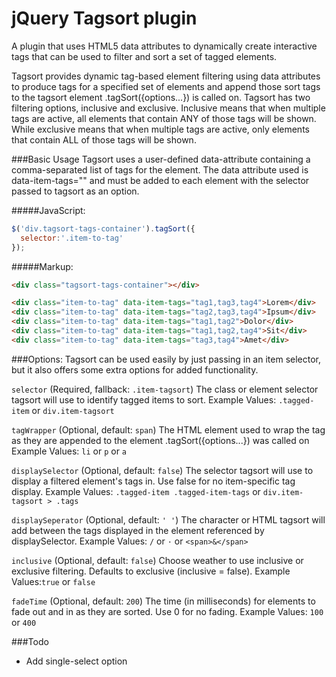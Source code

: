 # jQuery Tagsort plugin
A plugin that uses HTML5 data attributes to dynamically create interactive tags that can be used to filter and sort a set of tagged elements.


Tagsort provides dynamic tag-based element filtering using data attributes to produce tags for a specified set of elements and append those sort tags to the tagsort element .tagSort({options...}) is called on. Tagsort has two filtering options, inclusive and exclusive. Inclusive means that when multiple tags are active, all elements that contain ANY of those tags will be shown. While exclusive means that when multiple tags are active, only elements that contain ALL of those tags will be shown.



###Basic Usage
Tagsort uses a user-defined data-attribute containing a comma-separated list of tags for the element. The data attribute used is data-item-tags="" and must be added to each element with the selector passed to tagsort as an option.


#####JavaScript:
```javascript
$('div.tagsort-tags-container').tagSort({
  selector:'.item-to-tag'
});
```


#####Markup:
```html
<div class="tagsort-tags-container"></div>

<div class="item-to-tag" data-item-tags="tag1,tag3,tag4">Lorem</div>
<div class="item-to-tag" data-item-tags="tag2,tag3,tag4">Ipsum</div>
<div class="item-to-tag" data-item-tags="tag1,tag2">Dolor</div>
<div class="item-to-tag" data-item-tags="tag1,tag2,tag4">Sit</div>
<div class="item-to-tag" data-item-tags="tag3,tag4">Amet</div>
```



###Options:
Tagsort can be used easily by just passing in an item selector, but it also offers some extra options for added functionality.


```selector``` (Required, fallback: ```.item-tagsort```)
The class or element selector tagsort will use to identify tagged items to sort.
Example Values: ```.tagged-item``` or ```div.item-tagsort```


```tagWrapper``` (Optional, default: ```span```)
The HTML element used to wrap the tag as they are appended to the element .tagSort({options...}) was called on
Example Values: ```li``` or ```p``` or ```a```


```displaySelector``` (Optional, default: ```false```)
The selector tagsort will use to display a filtered element's tags in. Use false for no item-specific tag display.
Example Values: ```.tagged-item .tagged-item-tags``` or ```div.item-tagsort > .tags```


```displaySeperator``` (Optional, default: ```' '```)
The character or HTML tagsort will add between the tags displayed in the element referenced by displaySelector.
Example Values: ```/``` or ```·``` or ```<span>&</span>```


```inclusive``` (Optional, default: ```false```)
Choose weather to use inclusive or exclusive filtering. Defaults to exclusive (inclusive = false).
Example Values:```true``` or ```false```


```fadeTime``` (Optional, default: ```200```)
The time (in milliseconds) for elements to fade out and in as they are sorted. Use 0 for no fading.
Example Values: ```100``` or ```400```



###Todo
* Add single-select option
